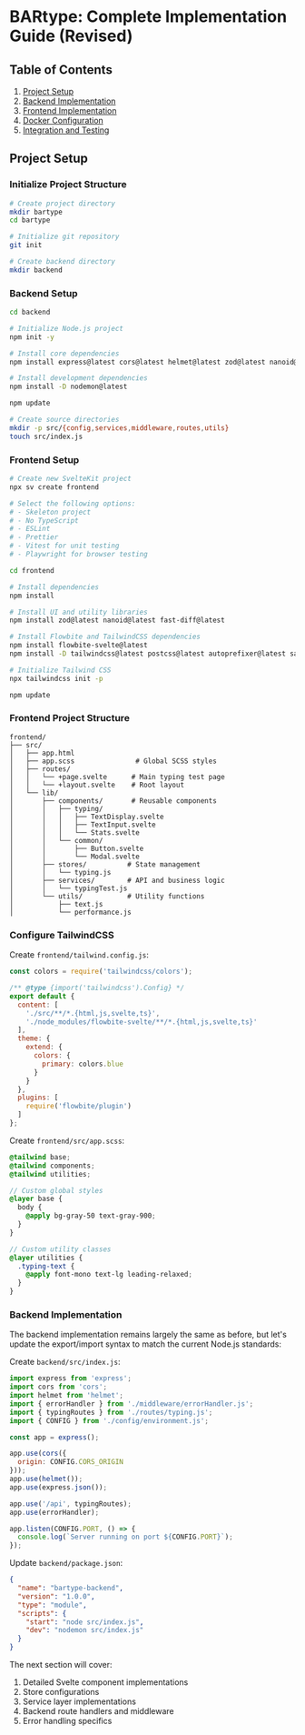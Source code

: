 # BARtype: Complete Implementation Guide (Revised)

## Table of Contents
1. [Project Setup](#project-setup)
2. [Backend Implementation](#backend-implementation)
3. [Frontend Implementation](#frontend-implementation)
4. [Docker Configuration](#docker-configuration)
5. [Integration and Testing](#integration-and-testing)

## Project Setup

### Initialize Project Structure
```bash
# Create project directory
mkdir bartype
cd bartype

# Initialize git repository
git init

# Create backend directory
mkdir backend
```

### Backend Setup
```bash
cd backend

# Initialize Node.js project
npm init -y

# Install core dependencies
npm install express@latest cors@latest helmet@latest zod@latest nanoid@latest fast-diff@latest

# Install development dependencies
npm install -D nodemon@latest

npm update

# Create source directories
mkdir -p src/{config,services,middleware,routes,utils}
touch src/index.js
```

### Frontend Setup
```bash
# Create new SvelteKit project
npx sv create frontend

# Select the following options:
# - Skeleton project
# - No TypeScript
# - ESLint
# - Prettier
# - Vitest for unit testing
# - Playwright for browser testing

cd frontend

# Install dependencies
npm install

# Install UI and utility libraries
npm install zod@latest nanoid@latest fast-diff@latest

# Install Flowbite and TailwindCSS dependencies
npm install flowbite-svelte@latest
npm install -D tailwindcss@latest postcss@latest autoprefixer@latest sass@latest

# Initialize Tailwind CSS
npx tailwindcss init -p

npm update
```

### Frontend Project Structure
```
frontend/
├── src/
│   ├── app.html
│   ├── app.scss               # Global SCSS styles
│   ├── routes/
│   │   └── +page.svelte      # Main typing test page
│   │   └── +layout.svelte    # Root layout
│   └── lib/
│       ├── components/       # Reusable components
│       │   ├── typing/
│       │   │   ├── TextDisplay.svelte
│       │   │   ├── TextInput.svelte
│       │   │   └── Stats.svelte
│       │   └── common/
│       │       ├── Button.svelte
│       │       └── Modal.svelte
│       ├── stores/          # State management
│       │   └── typing.js
│       ├── services/        # API and business logic
│       │   └── typingTest.js
│       └── utils/           # Utility functions
│           ├── text.js
│           └── performance.js
```

### Configure TailwindCSS
Create `frontend/tailwind.config.js`:
```javascript
const colors = require('tailwindcss/colors');

/** @type {import('tailwindcss').Config} */
export default {
  content: [
    './src/**/*.{html,js,svelte,ts}',
    './node_modules/flowbite-svelte/**/*.{html,js,svelte,ts}'
  ],
  theme: {
    extend: {
      colors: {
        primary: colors.blue
      }
    }
  },
  plugins: [
    require('flowbite/plugin')
  ]
};
```

Create `frontend/src/app.scss`:
```scss
@tailwind base;
@tailwind components;
@tailwind utilities;

// Custom global styles
@layer base {
  body {
    @apply bg-gray-50 text-gray-900;
  }
}

// Custom utility classes
@layer utilities {
  .typing-text {
    @apply font-mono text-lg leading-relaxed;
  }
}
```

### Backend Implementation

The backend implementation remains largely the same as before, but let's update the export/import syntax to match the current Node.js standards:

Create `backend/src/index.js`:
```javascript
import express from 'express';
import cors from 'cors';
import helmet from 'helmet';
import { errorHandler } from './middleware/errorHandler.js';
import { typingRoutes } from './routes/typing.js';
import { CONFIG } from './config/environment.js';

const app = express();

app.use(cors({
  origin: CONFIG.CORS_ORIGIN
}));
app.use(helmet());
app.use(express.json());

app.use('/api', typingRoutes);
app.use(errorHandler);

app.listen(CONFIG.PORT, () => {
  console.log(`Server running on port ${CONFIG.PORT}`);
});
```

Update `backend/package.json`:
```json
{
  "name": "bartype-backend",
  "version": "1.0.0",
  "type": "module",
  "scripts": {
    "start": "node src/index.js",
    "dev": "nodemon src/index.js"
  }
}
```
The next section will cover:

1. Detailed Svelte component implementations
2. Store configurations
3. Service layer implementations
4. Backend route handlers and middleware
5. Error handling specifics